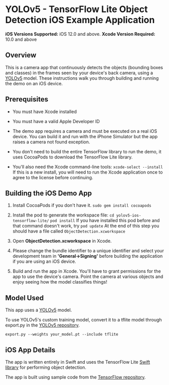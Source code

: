 # YOLOv5 - TensorFlow Lite Object Detection iOS Example Application

**iOS Versions Supported:** iOS 12.0 and above.
**Xcode Version Required:** 10.0 and above

## Overview

This is a camera app that continuously detects the objects (bounding boxes and classes) in the frames seen by your device's back camera, using a [YOLOv5](https://github.com/ultralytics/yolov5) model. These instructions walk you through building and running the demo on an iOS device.

<!-- TODO(b/124116863): Add app screenshot. -->

## Prerequisites

* You must have Xcode installed

* You must have a valid Apple Developer ID

* The demo app requires a camera and must be executed on a real iOS device. You can build it and run with the iPhone Simulator but the app raises a camera not found exception.

* You don't need to build the entire TensorFlow library to run the demo, it uses CocoaPods to download the TensorFlow Lite library.

* You'll also need the Xcode command-line tools:
 ```xcode-select --install```
 If this is a new install, you will need to run the Xcode application once to agree to the license before continuing.
## Building the iOS Demo App

1. Install CocoaPods if you don't have it.
```sudo gem install cocoapods```

2. Install the pod to generate the workspace file:
```cd yolov5-ios-tensorflow-lite/```
```pod install```
  If you have installed this pod before and that command doesn't work, try
```pod update```
At the end of this step you should have a file called ```ObjectDetection.xcworkspace```

3. Open **ObjectDetection.xcworkspace** in Xcode.

4. Please change the bundle identifier to a unique identifier and select your development team in **'General->Signing'** before building the application if you are using an iOS device.

5. Build and run the app in Xcode.
You'll have to grant permissions for the app to use the device's camera. Point the camera at various objects and enjoy seeing how the model classifies things!

## Model Used

This app uses a [YOLOv5](https://github.com/ultralytics/yolov5) model.

To use YOLOv5's custom training model, convert it to a tflite model through export.py in the [YOLOv5 repository](https://github.com/ultralytics/yolov5).

```export.py --weights your_model.pt --include tflite```

## iOS App Details

The app is written entirely in Swift and uses the TensorFlow Lite
[Swift library](https://github.com/tensorflow/tensorflow/tree/master/tensorflow/lite/swift)
for performing object detection.

The app is built using sample code from the [TensorFlow repository](https://github.com/tensorflow/examples).
